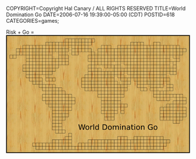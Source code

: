 COPYRIGHT=Copyright Hal Canary / ALL RIGHTS RESERVED
TITLE=World Domination Go
DATE=2006-07-16 19:39:00-05:00 (CDT)
POSTID=618
CATEGORIES=games;

Risk + Go =  
![[]](/images/world-domination-go-2.png)
